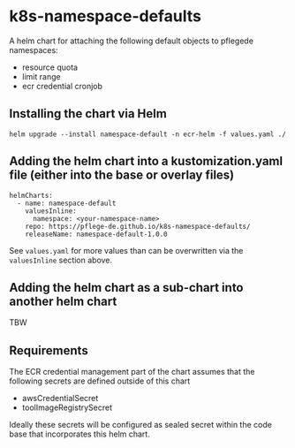 # k8s-namespace-defaults

A helm chart for attaching the following default objects to pflegede namespaces:
* resource quota
* limit range
* ecr credential cronjob

## Installing the chart via Helm
 
```console
helm upgrade --install namespace-default -n ecr-helm -f values.yaml ./
```

## Adding the helm chart into a kustomization.yaml file (either into the base or overlay files)

```
helmCharts:
  - name: namespace-default
    valuesInline:
      namespace: <your-namespace-name>
    repo: https://pflege-de.github.io/k8s-namespace-defaults/
    releaseName: namespace-default-1.0.0
```

See `values.yaml` for more values than can be overwritten via the `valuesInline` section above.

## Adding the helm chart as a sub-chart into another helm chart

TBW

## Requirements

The ECR credential management part of the chart assumes that the following secrets are defined outside of this chart
* awsCredentialSecret
* toolImageRegistrySecret

Ideally these secrets will be configured as sealed secret within the code base that incorporates this helm chart.